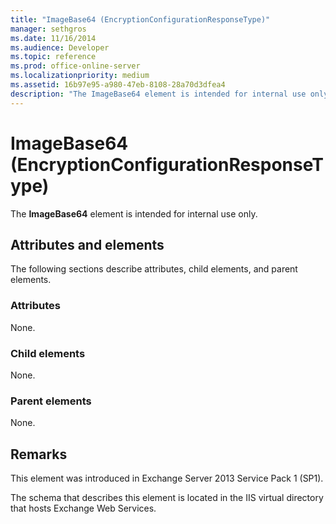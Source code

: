 ```yaml
---
title: "ImageBase64 (EncryptionConfigurationResponseType)"
manager: sethgros
ms.date: 11/16/2014
ms.audience: Developer
ms.topic: reference
ms.prod: office-online-server
ms.localizationpriority: medium
ms.assetid: 16b97e95-a980-47eb-8108-28a70d3dfea4
description: "The ImageBase64 element is intended for internal use only."
---
```


# ImageBase64 (EncryptionConfigurationResponseType)

The **ImageBase64** element is intended for internal use only. 

## Attributes and elements

The following sections describe attributes, child elements, and parent elements.
  
### Attributes

None.
  
### Child elements

None.
  
### Parent elements

None.
  
## Remarks

This element was introduced in Exchange Server 2013 Service Pack 1 (SP1).
  
The schema that describes this element is located in the IIS virtual directory that hosts Exchange Web Services.
  

